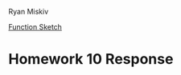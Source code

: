 Ryan Miskiv

[Function Sketch](https://ryanmiskiv.github.io/120-work/hw-10/)

# Homework 10 Response
